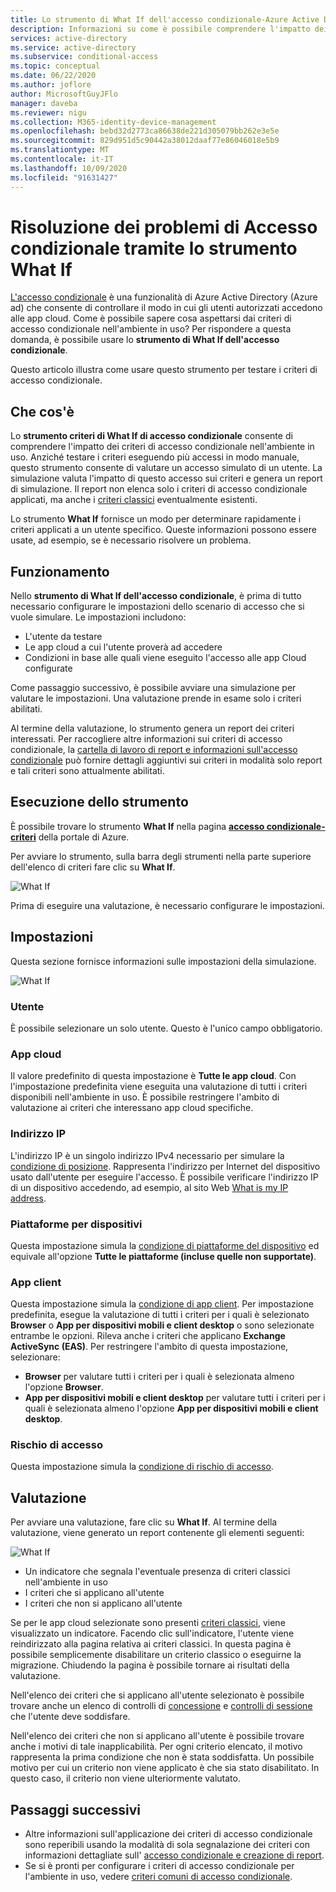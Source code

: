 ```yaml
---
title: Lo strumento di What If dell'accesso condizionale-Azure Active Directory
description: Informazioni su come è possibile comprendere l'impatto dei criteri di accesso condizionale nell'ambiente in uso.
services: active-directory
ms.service: active-directory
ms.subservice: conditional-access
ms.topic: conceptual
ms.date: 06/22/2020
ms.author: joflore
author: MicrosoftGuyJFlo
manager: daveba
ms.reviewer: nigu
ms.collection: M365-identity-device-management
ms.openlocfilehash: bebd32d2773ca86638de221d305079bb262e3e5e
ms.sourcegitcommit: 829d951d5c90442a38012daaf77e86046018e5b9
ms.translationtype: MT
ms.contentlocale: it-IT
ms.lasthandoff: 10/09/2020
ms.locfileid: "91631427"
---
```

# <a name="troubleshoot-using-the-what-if-tool-in-conditional-access"></a>Risoluzione dei problemi di Accesso condizionale tramite lo strumento What If

[L'accesso condizionale](./overview.md) è una funzionalità di Azure Active Directory (Azure ad) che consente di controllare il modo in cui gli utenti autorizzati accedono alle app cloud. Come è possibile sapere cosa aspettarsi dai criteri di accesso condizionale nell'ambiente in uso? Per rispondere a questa domanda, è possibile usare lo **strumento di What If dell'accesso condizionale**.

Questo articolo illustra come usare questo strumento per testare i criteri di accesso condizionale.

## <a name="what-it-is"></a>Che cos'è

Lo **strumento criteri di What If di accesso condizionale** consente di comprendere l'impatto dei criteri di accesso condizionale nell'ambiente in uso. Anziché testare i criteri eseguendo più accessi in modo manuale, questo strumento consente di valutare un accesso simulato di un utente. La simulazione valuta l'impatto di questo accesso sui criteri e genera un report di simulazione. Il report non elenca solo i criteri di accesso condizionale applicati, ma anche i [criteri classici](policy-migration.md#classic-policies) eventualmente esistenti.    

Lo strumento **What If** fornisce un modo per determinare rapidamente i criteri applicati a un utente specifico. Queste informazioni possono essere usate, ad esempio, se è necessario risolvere un problema.    

## <a name="how-it-works"></a>Funzionamento

Nello **strumento di What If dell'accesso condizionale**, è prima di tutto necessario configurare le impostazioni dello scenario di accesso che si vuole simulare. Le impostazioni includono:

- L'utente da testare 
- Le app cloud a cui l'utente proverà ad accedere
- Condizioni in base alle quali viene eseguito l'accesso alle app Cloud configurate
     
Come passaggio successivo, è possibile avviare una simulazione per valutare le impostazioni. Una valutazione prende in esame solo i criteri abilitati.

Al termine della valutazione, lo strumento genera un report dei criteri interessati. Per raccogliere altre informazioni sui criteri di accesso condizionale, la [cartella di lavoro di report e informazioni sull'accesso condizionale](howto-conditional-access-insights-reporting.md) può fornire dettagli aggiuntivi sui criteri in modalità solo report e tali criteri sono attualmente abilitati.

## <a name="running-the-tool"></a>Esecuzione dello strumento

È possibile trovare lo strumento **What If** nella pagina **[accesso condizionale-criteri](https://portal.azure.com/#blade/Microsoft_AAD_IAM/ConditionalAccessBlade/Policies)** della portale di Azure.

Per avviare lo strumento, sulla barra degli strumenti nella parte superiore dell'elenco di criteri fare clic su **What If**.

![What If](./media/what-if-tool/01.png)

Prima di eseguire una valutazione, è necessario configurare le impostazioni.

## <a name="settings"></a>Impostazioni

Questa sezione fornisce informazioni sulle impostazioni della simulazione.

![What If](./media/what-if-tool/02.png)

### <a name="user"></a>Utente

È possibile selezionare un solo utente. Questo è l'unico campo obbligatorio.

### <a name="cloud-apps"></a>App cloud

Il valore predefinito di questa impostazione è **Tutte le app cloud**. Con l'impostazione predefinita viene eseguita una valutazione di tutti i criteri disponibili nell'ambiente in uso. È possibile restringere l'ambito di valutazione ai criteri che interessano app cloud specifiche.

### <a name="ip-address"></a>Indirizzo IP

L'indirizzo IP è un singolo indirizzo IPv4 necessario per simulare la [condizione di posizione](location-condition.md). Rappresenta l'indirizzo per Internet del dispositivo usato dall'utente per eseguire l'accesso. È possibile verificare l'indirizzo IP di un dispositivo accedendo, ad esempio, al sito Web [What is my IP address](https://whatismyipaddress.com).    

### <a name="device-platforms"></a>Piattaforme per dispositivi

Questa impostazione simula la [condizione di piattaforme del dispositivo](concept-conditional-access-conditions.md#device-platforms) ed equivale all'opzione **Tutte le piattaforme (incluse quelle non supportate)**. 

### <a name="client-apps"></a>App client

Questa impostazione simula la [condizione di app client](concept-conditional-access-conditions.md#client-apps).
Per impostazione predefinita, esegue la valutazione di tutti i criteri per i quali è selezionato **Browser** o **App per dispositivi mobili e client desktop** o sono selezionate entrambe le opzioni. Rileva anche i criteri che applicano **Exchange ActiveSync (EAS)**. Per restringere l'ambito di questa impostazione, selezionare:

- **Browser** per valutare tutti i criteri per i quali è selezionata almeno l'opzione **Browser**. 
- **App per dispositivi mobili e client desktop** per valutare tutti i criteri per i quali è selezionata almeno l'opzione **App per dispositivi mobili e client desktop**. 

### <a name="sign-in-risk"></a>Rischio di accesso

Questa impostazione simula la [condizione di rischio di accesso](concept-conditional-access-conditions.md#sign-in-risk).   

## <a name="evaluation"></a>Valutazione 

Per avviare una valutazione, fare clic su **What If**. Al termine della valutazione, viene generato un report contenente gli elementi seguenti: 

![What If](./media/what-if-tool/03.png)

- Un indicatore che segnala l'eventuale presenza di criteri classici nell'ambiente in uso
- I criteri che si applicano all'utente
- I criteri che non si applicano all'utente

Se per le app cloud selezionate sono presenti [criteri classici](policy-migration.md#classic-policies), viene visualizzato un indicatore. Facendo clic sull'indicatore, l'utente viene reindirizzato alla pagina relativa ai criteri classici. In questa pagina è possibile semplicemente disabilitare un criterio classico o eseguirne la migrazione. Chiudendo la pagina è possibile tornare ai risultati della valutazione.

Nell'elenco dei criteri che si applicano all'utente selezionato è possibile trovare anche un elenco di controlli di [concessione](concept-conditional-access-grant.md) e [controlli di sessione](concept-conditional-access-session.md) che l'utente deve soddisfare.

Nell'elenco dei criteri che non si applicano all'utente è possibile trovare anche i motivi di tale inapplicabilità. Per ogni criterio elencato, il motivo rappresenta la prima condizione che non è stata soddisfatta. Un possibile motivo per cui un criterio non viene applicato è che sia stato disabilitato. In questo caso, il criterio non viene ulteriormente valutato.   

## <a name="next-steps"></a>Passaggi successivi

- Altre informazioni sull'applicazione dei criteri di accesso condizionale sono reperibili usando la modalità di sola segnalazione dei criteri con informazioni dettagliate sull' [accesso condizionale e creazione di report](howto-conditional-access-insights-reporting.md).
- Se si è pronti per configurare i criteri di accesso condizionale per l'ambiente in uso, vedere [criteri comuni di accesso condizionale](concept-conditional-access-policy-common.md).
